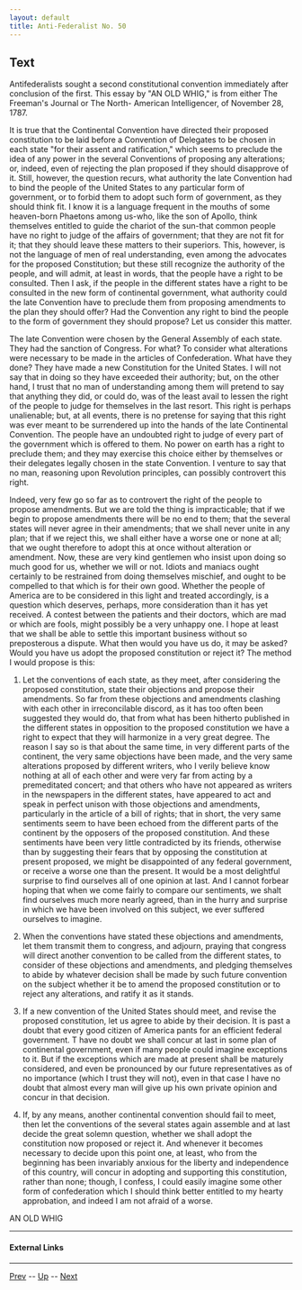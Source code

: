 ```yaml
---
layout: default
title: Anti-Federalist No. 50
---
```


## Text

Antifederalists sought a second constitutional convention immediately after conclusion of the first. This essay by "AN OLD WHIG," is from either The Freeman's Journal or The North- American Intelligencer, of November 28, 1787.

It is true that the Continental Convention have directed their proposed constitution to be laid before a Convention of Delegates to be chosen in each state "for their assent and ratification," which seems to preclude the idea of any power in the several Conventions of proposing any alterations; or, indeed, even of rejecting the plan proposed if they should disapprove of it. Still, however, the question recurs, what authority the late Convention had to bind the people of the United States to any particular form of government, or to forbid them to adopt such form of government, as they should think fit. I know it is a language frequent in the mouths of some heaven-born Phaetons among us-who, like the son of Apollo, think themselves entitled to guide the chariot of the sun-that common people have no right to judge of the affairs of government; that they are not fit for it; that they should leave these matters to their superiors. This, however, is not the language of men of real understanding, even among the advocates for the proposed Constitution; but these still recognize the authority of the people, and will admit, at least in words, that the people have a right to be consulted. Then I ask, if the people in the different states have a right to be consulted in the new form of continental government, what authority could the late Convention have to preclude them from proposing amendments to the plan they should offer? Had the Convention any right to bind the people to the form of government they should propose? Let us consider this matter.

The late Convention were chosen by the General Assembly of each state. They had the sanction of Congress. For what? To consider what alterations were necessary to be made in the articles of Confederation. What have they done? They have made a new Constitution for the United States. I will not say that in doing so they have exceeded their authority; but, on the other hand, I trust that no man of understanding among them will pretend to say that anything they did, or could do, was of the least avail to lessen the right of the people to judge for themselves in the last resort. This right is perhaps unalienable; but, at all events, there is no pretense for saying that this right was ever meant to be surrendered up into the hands of the late Continental Convention. The people have an undoubted right to judge of every part of the government which is offered to them. No power on earth has a right to preclude them; and they may exercise this choice either by themselves or their delegates legally chosen in the state Convention. I venture to say that no man, reasoning upon Revolution principles, can possibly controvert this right.

Indeed, very few go so far as to controvert the right of the people to propose amendments. But we are told the thing is impracticable; that if we begin to propose amendments there will be no end to them; that the several states will never agree in their amendments; that we shall never unite in any plan; that if we reject this, we shall either have a worse one or none at all; that we ought therefore to adopt this at once without alteration or amendment. Now, these are very kind gentlemen who insist upon doing so much good for us, whether we will or not. Idiots and maniacs ought certainly to be restrained from doing themselves mischief, and ought to be compelled to that which is for their own good. Whether the people of America are to be considered in this light and treated accordingly, is a question which deserves, perhaps, more consideration than it has yet received. A contest between the patients and their doctors, which are mad or which are fools, might possibly be a very unhappy one. I hope at least that we shall be able to settle this important business without so preposterous a dispute. What then would you have us do, it may be asked? Would you have us adopt the proposed constitution or reject it? The method I would propose is this:

1. Let the conventions of each state, as they meet, after considering the proposed constitution, state their objections and propose their amendments. So far from these objections and amendments clashing with each other in irreconcilable discord, as it has too often been suggested they would do, that from what has been hitherto published in the different states in opposition to the proposed constitution we have a right to expect that they will harmonize in a very great degree. The reason I say so is that about the same time, in very different parts of the continent, the very same objections have been made, and the very same alterations proposed by different writers, who I verily believe know nothing at all of each other and were very far from acting by a premeditated concert; and that others who have not appeared as writers in the newspapers in the different states, have appeared to act and speak in perfect unison with those objections and amendments, particularly in the article of a bill of rights; that in short, the very same sentiments seem to have been echoed from the different parts of the continent by the opposers of the proposed constitution. And these sentiments have been very little contradicted by its friends, otherwise than by suggesting their fears that by opposing the constitution at present proposed, we might be disappointed of any federal government, or receive a worse one than the present. It would be a most delightful surprise to find ourselves all of one opinion at last. And I cannot forbear hoping that when we come fairly to compare our sentiments, we shalt find ourselves much more nearly agreed, than in the hurry and surprise in which we have been involved on this subject, we ever suffered ourselves to imagine.

2. When the conventions have stated these objections and amendments, let them transmit them to congress, and adjourn, praying that congress will direct another convention to be called from the different states, to consider of these objections and amendments, and pledging themselves to abide by whatever decision shall be made by such future convention on the subject whether it be to amend the proposed constitution or to reject any alterations, and ratify it as it stands.

3. If a new convention of the United States should meet, and revise the proposed constitution, let us agree to abide by their decision. It is past a doubt that every good citizen of America pants for an efficient federal government. T have no doubt we shall concur at last in some plan of continental government, even if many people could imagine exceptions to it. But if the exceptions which are made at present shall be maturely considered, and even be pronounced by our future representatives as of no importance (which I trust they will not), even in that case I have no doubt that almost every man will give up his own private opinion and concur in that decision.

4. If, by any means, another continental convention should fail to meet, then let the conventions of the several states again assemble and at last decide the great solemn question, whether we shall adopt the constitution now proposed or reject it. And whenever it becomes necessary to decide upon this point one, at least, who from the beginning has been invariably anxious for the liberty and independence of this country, will concur in adopting and supporting this constitution, rather than none; though, I confess, I could easily imagine some other form of confederation which I should think better entitled to my hearty approbation, and indeed I am not afraid of a worse.

AN OLD WHIG

---
#### External Links

---

[Prev](49.md) -- [Up](README.md) -- [Next](51.md)